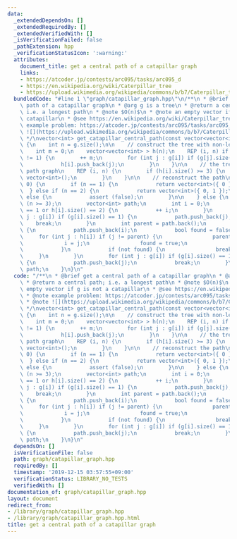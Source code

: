 ```yaml
---
data:
  _extendedDependsOn: []
  _extendedRequiredBy: []
  _extendedVerifiedWith: []
  _isVerificationFailed: false
  _pathExtension: hpp
  _verificationStatusIcon: ':warning:'
  attributes:
    document_title: get a central path of a catapillar graph
    links:
    - https://atcoder.jp/contests/arc095/tasks/arc095_d
    - https://en.wikipedia.org/wiki/Caterpillar_tree
    - https://upload.wikimedia.org/wikipedia/commons/b/b7/Caterpillar_tree.svg)
  bundledCode: "#line 1 \"graph/catapillar_graph.hpp\"\n/**\n * @brief get a central\
    \ path of a catapillar graph\n * @arg g is a tree\n * @return a central path;\
    \ i.e. a longest path\n * @note $O(n)$\n * @note an empty vector if g is not a\
    \ catapillar\n * @see https://en.wikipedia.org/wiki/Caterpillar_tree\n * @note\
    \ example problem: https://atcoder.jp/contests/arc095/tasks/arc095_d\n * @note\
    \ ![](https://upload.wikimedia.org/wikipedia/commons/b/b7/Caterpillar_tree.svg)\n\
    \ */\nvector<int> get_catapillar_central_path(const vector<vector<int> > & g)\
    \ {\n    int n = g.size();\n\n    // construct the tree with non-leaf vertices\n\
    \    int m = 0;\n    vector<vector<int> > h(n);\n    REP (i, n) if (g[i].size()\
    \ != 1) {\n        ++ m;\n        for (int j : g[i]) if (g[j].size() != 1) {\n\
    \            h[i].push_back(j);\n        }\n    }\n\n    // the tree must be a\
    \ path graph\n    REP (i, n) {\n        if (h[i].size() >= 3) {\n            return\
    \ vector<int>();\n        }\n    }\n\n    // reconstruct the path\n    if (m ==\
    \ 0) {\n        if (n == 1) {\n            return vector<int>({ 0 });\n      \
    \  } else if (n == 2) {\n            return vector<int>({ 0, 1 });\n        }\
    \ else {\n            assert (false);\n        }\n\n    } else {\n        assert\
    \ (n >= 3);\n        vector<int> path;\n        int i = 0;\n        while (g[i].size()\
    \ == 1 or h[i].size() == 2) {\n            ++ i;\n        }\n        for (int\
    \ j : g[i]) if (g[i].size() == 1) {\n            path.push_back(j);\n        \
    \    break;\n        }\n        int parent = path.back();\n        while (true)\
    \ {\n            path.push_back(i);\n            bool found = false;\n       \
    \     for (int j : h[i]) if (j != parent) {\n                parent = i;\n   \
    \             i = j;\n                found = true;\n                break;\n\
    \            }\n            if (not found) {\n                break;\n       \
    \     }\n        }\n        for (int j : g[i]) if (g[i].size() == 1 and j != parent)\
    \ {\n            path.push_back(j);\n            break;\n        }\n        return\
    \ path;\n    }\n}\n"
  code: "/**\n * @brief get a central path of a catapillar graph\n * @arg g is a tree\n\
    \ * @return a central path; i.e. a longest path\n * @note $O(n)$\n * @note an\
    \ empty vector if g is not a catapillar\n * @see https://en.wikipedia.org/wiki/Caterpillar_tree\n\
    \ * @note example problem: https://atcoder.jp/contests/arc095/tasks/arc095_d\n\
    \ * @note ![](https://upload.wikimedia.org/wikipedia/commons/b/b7/Caterpillar_tree.svg)\n\
    \ */\nvector<int> get_catapillar_central_path(const vector<vector<int> > & g)\
    \ {\n    int n = g.size();\n\n    // construct the tree with non-leaf vertices\n\
    \    int m = 0;\n    vector<vector<int> > h(n);\n    REP (i, n) if (g[i].size()\
    \ != 1) {\n        ++ m;\n        for (int j : g[i]) if (g[j].size() != 1) {\n\
    \            h[i].push_back(j);\n        }\n    }\n\n    // the tree must be a\
    \ path graph\n    REP (i, n) {\n        if (h[i].size() >= 3) {\n            return\
    \ vector<int>();\n        }\n    }\n\n    // reconstruct the path\n    if (m ==\
    \ 0) {\n        if (n == 1) {\n            return vector<int>({ 0 });\n      \
    \  } else if (n == 2) {\n            return vector<int>({ 0, 1 });\n        }\
    \ else {\n            assert (false);\n        }\n\n    } else {\n        assert\
    \ (n >= 3);\n        vector<int> path;\n        int i = 0;\n        while (g[i].size()\
    \ == 1 or h[i].size() == 2) {\n            ++ i;\n        }\n        for (int\
    \ j : g[i]) if (g[i].size() == 1) {\n            path.push_back(j);\n        \
    \    break;\n        }\n        int parent = path.back();\n        while (true)\
    \ {\n            path.push_back(i);\n            bool found = false;\n       \
    \     for (int j : h[i]) if (j != parent) {\n                parent = i;\n   \
    \             i = j;\n                found = true;\n                break;\n\
    \            }\n            if (not found) {\n                break;\n       \
    \     }\n        }\n        for (int j : g[i]) if (g[i].size() == 1 and j != parent)\
    \ {\n            path.push_back(j);\n            break;\n        }\n        return\
    \ path;\n    }\n}\n"
  dependsOn: []
  isVerificationFile: false
  path: graph/catapillar_graph.hpp
  requiredBy: []
  timestamp: '2019-12-15 03:57:55+09:00'
  verificationStatus: LIBRARY_NO_TESTS
  verifiedWith: []
documentation_of: graph/catapillar_graph.hpp
layout: document
redirect_from:
- /library/graph/catapillar_graph.hpp
- /library/graph/catapillar_graph.hpp.html
title: get a central path of a catapillar graph
---
```

